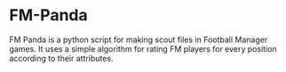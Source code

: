 # FM-Panda
FM Panda is a python script for making scout files in Football Manager games. It uses a simple algorithm for rating FM players for every position according to their attributes.
